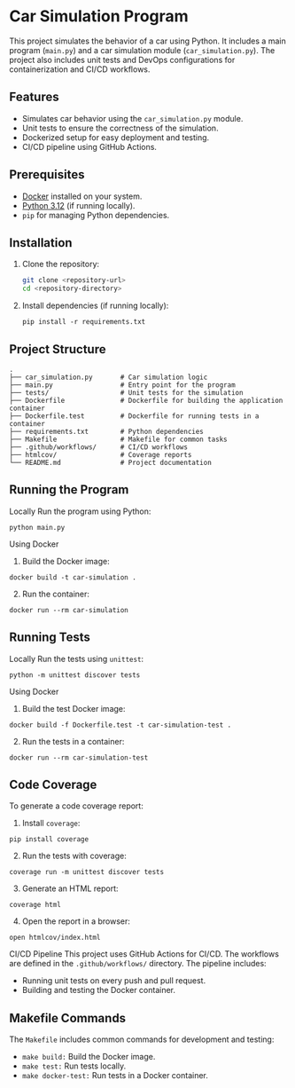 # Car Simulation Program

This project simulates the behavior of a car using Python. It includes a main program (`main.py`) and a car simulation module (`car_simulation.py`). The project also includes unit tests and DevOps configurations for containerization and CI/CD workflows.

## Features

- Simulates car behavior using the `car_simulation.py` module.
- Unit tests to ensure the correctness of the simulation.
- Dockerized setup for easy deployment and testing.
- CI/CD pipeline using GitHub Actions.

## Prerequisites

- [Docker](https://www.docker.com/) installed on your system.
- [Python 3.12](https://www.python.org/) (if running locally).
- `pip` for managing Python dependencies.

## Installation

1. Clone the repository:
   ```bash
   git clone <repository-url>
   cd <repository-directory>
   ```
2. Install dependencies (if running locally):
    ```
    pip install -r requirements.txt
    ```

## Project Structure

```
.
├── car_simulation.py       # Car simulation logic
├── main.py                 # Entry point for the program
├── tests/                  # Unit tests for the simulation
├── Dockerfile              # Dockerfile for building the application container
├── Dockerfile.test         # Dockerfile for running tests in a container
├── requirements.txt        # Python dependencies
├── Makefile                # Makefile for common tasks
├── .github/workflows/      # CI/CD workflows
├── htmlcov/                # Coverage reports
└── README.md               # Project documentation
```

## Running the Program
Locally
Run the program using Python:
```
python main.py
```

Using Docker
1. Build the Docker image:
```
docker build -t car-simulation .
```

2. Run the container:
```
docker run --rm car-simulation
```

## Running Tests
Locally
Run the tests using `unittest`:
```
python -m unittest discover tests
```

Using Docker
1. Build the test Docker image:
```
docker build -f Dockerfile.test -t car-simulation-test .
```

2. Run the tests in a container:
```
docker run --rm car-simulation-test
```

## Code Coverage
To generate a code coverage report:

1. Install `coverage`:
```
pip install coverage
```

2. Run the tests with coverage:
```
coverage run -m unittest discover tests
```

3. Generate an HTML report:
```
coverage html
```

4. Open the report in a browser:
```
open htmlcov/index.html
```

CI/CD Pipeline
This project uses GitHub Actions for CI/CD. The workflows are defined in the `.github/workflows/` directory. The pipeline includes:

- Running unit tests on every push and pull request.
- Building and testing the Docker container.

## Makefile Commands
The `Makefile` includes common commands for development and testing:

- `make build:` Build the Docker image.
- `make test:` Run tests locally.
- `make docker-test:` Run tests in a Docker container.